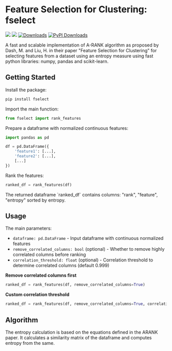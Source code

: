 # Feature Selection for Clustering: fselect

![](https://img.shields.io/github/license/billodalroy/fselect?color=blue&style=flat-square)
![](https://img.shields.io/pypi/v/fselect?color=green&style=flat-square)
[![Downloads](https://pepy.tech/badge/fselect)](https://pepy.tech/project/fselect)
[![PyPI Downloads](https://static.pepy.tech/badge/fselect/month)](https://pepy.tech/projects/fselect)

A fast and scalable implementation of A-RANK algorithm as proposed
by Dash, M. and Liu, H. in their paper "Feature Selection for Clustering" for selecting features
from a dataset using an entropy measure using fast python libraries: numpy, pandas and scikit-learn.

## Getting Started  

Install the package:

```bash
pip install fselect
```

Import the main function:

```python
from fselect import rank_features  
```

Prepare a dataframe with normalized continuous features:  

```python  
import pandas as pd

df = pd.DataFrame({
    'feature1': [...],
    'feature2': [...],    
    [...]
})
```

Rank the features:

```python
ranked_df = rank_features(df)  
```

The returned dataframe \`ranked_df\` contains columns: "rank", "feature", "entropy" sorted by entropy.

## Usage

The main parameters:  

- `dataframe: pd.DataFrame` - Input dataframe with continuous normalized features
- `remove_correlated_columns: bool` (optional) - Whether to remove highly correlated columns before ranking
- `correlation_threshold: float` (optional) - Correlation threshold to determine correlated columns (default 0.999)

**Remove correlated columns first**

```python
ranked_df = rank_features(df, remove_correlated_columns=True)  
```

**Custom correlation threshold**   

```python
ranked_df = rank_features(df, remove_correlated_columns=True, correlation_threshold=0.95) 
```

## Algorithm  

The entropy calculation is based on the equations defined in the ARANK paper. It calculates a similarity matrix of the dataframe and computes entropy from the same.
